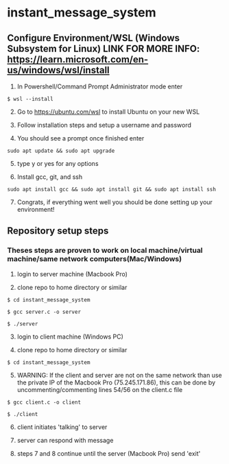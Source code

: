# instant_message_system

## Configure Environment/WSL (Windows Subsystem for Linux) LINK FOR MORE INFO: https://learn.microsoft.com/en-us/windows/wsl/install

1. In Powershell/Command Prompt Administrator mode enter

`$ wsl --install`

2. Go to https://ubuntu.com/wsl to install Ubuntu on your new WSL

3. Follow installation steps and setup a username and password

4. You should see a prompt once finished enter

`sudo apt update && sudo apt upgrade`

5. type y or yes for any options

6. Install gcc, git, and ssh

`sudo apt install gcc && sudo apt install git && sudo apt install ssh`

7. Congrats, if everything went well you should be done setting up your environment!

## Repository setup steps

### Theses steps are proven to work on local machine/virtual machine/same network computers(Mac/Windows)

1. login to server machine (Macbook Pro)

2. clone repo to home directory or similar

`$ cd instant_message_system`

`$ gcc server.c -o server`

`$ ./server`

3. login to client machine (Windows PC)

4. clone repo to home directory or similar

`$ cd instant_message_system`

5. WARNING: If the client and server are not on the same network than use the private IP of the Macbook Pro (75.245.171.86), this can be done by uncommenting/commenting lines 54/56 on the client.c file

`$ gcc client.c -o client`

`$ ./client`

6. client initiates 'talking' to server

7. server can respond with message

8. steps 7 and 8 continue until the server (Macbook Pro) send 'exit'
